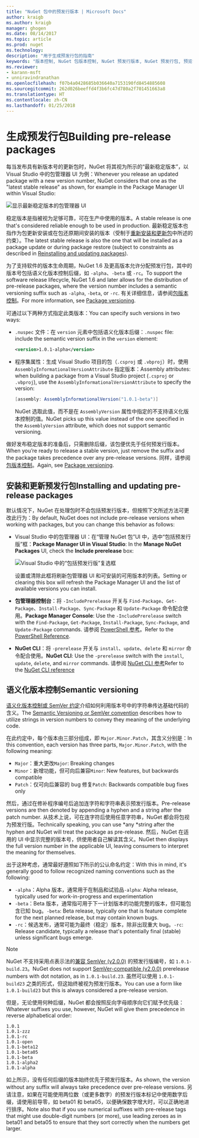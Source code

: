 ```yaml
---
title: "NuGet 包中的预发行版本 | Microsoft Docs"
author: kraigb
ms.author: kraigb
manager: ghogen
ms.date: 08/14/2017
ms.topic: article
ms.prod: nuget
ms.technology: 
description: "用于生成预发行包的指南"
keywords: "版本控制, NuGet 包版本控制, NuGet 预发行版本, NuGet 预发行包, 预览包版本, RC 包版本, Beta 包版本, NuGet 语义化版本控制"
ms.reviewer:
- karann-msft
- unniravindranathan
ms.openlocfilehash: f07b4a0428685b036640a7153190fd8454885608
ms.sourcegitcommit: 262d026beeffd4f3b6fc47d780a2f701451663a8
ms.translationtype: HT
ms.contentlocale: zh-CN
ms.lasthandoff: 01/25/2018
---
```

# <a name="building-pre-release-packages"></a><span data-ttu-id="d6091-104">生成预发行包</span><span class="sxs-lookup"><span data-stu-id="d6091-104">Building pre-release packages</span></span>

<span data-ttu-id="d6091-105">每当发布具有新版本号的更新包时，NuGet 将其视为所示的“最新稳定版本”，以 Visual Studio 中的包管理器 UI 为例：</span><span class="sxs-lookup"><span data-stu-id="d6091-105">Whenever you release an updated package with a new version number, NuGet considers that one as the "latest stable release" as shown, for example in the Package Manager UI within Visual Studio:</span></span>

![显示最新稳定版本的包管理器 UI](media/Prerelease_01-LatestStable.png)

<span data-ttu-id="d6091-107">稳定版本是指被视为足够可靠，可在生产中使用的版本。</span><span class="sxs-lookup"><span data-stu-id="d6091-107">A stable release is one that's considered reliable enough to be used in production.</span></span> <span data-ttu-id="d6091-108">最新稳定版本也指作为包更新安装或在包还原期间安装的版本（受制于[重新安装和更新包](../consume-packages/reinstalling-and-updating-packages.md)中所述的约束）。</span><span class="sxs-lookup"><span data-stu-id="d6091-108">The latest stable release is also the one that will be installed as a package update or during package restore (subject to constraints as described in [Reinstalling and updating packages](../consume-packages/reinstalling-and-updating-packages.md)).</span></span>

<span data-ttu-id="d6091-109">为了支持软件的版本生命周期，NuGet 1.6 及更高版本允许分配预发行包，其中的版本号包括语义化版本控制后缀，如 `-alpha`、`-beta` 或 `-rc`。</span><span class="sxs-lookup"><span data-stu-id="d6091-109">To support the software release lifecycle, NuGet 1.6 and later allows for the distribution of pre-release packages, where the version number includes a semantic versioning suffix such as `-alpha`, `-beta`, or `-rc`.</span></span> <span data-ttu-id="d6091-110">有关详细信息，请参阅[包版本控制](../reference/package-versioning.md#pre-release-versions)。</span><span class="sxs-lookup"><span data-stu-id="d6091-110">For more information, see [Package versioning](../reference/package-versioning.md#pre-release-versions).</span></span>

<span data-ttu-id="d6091-111">可通过以下两种方式指定此类版本：</span><span class="sxs-lookup"><span data-stu-id="d6091-111">You can specify such versions in two ways:</span></span>

- <span data-ttu-id="d6091-112">`.nuspec` 文件：在 `version` 元素中包括语义化版本后缀：</span><span class="sxs-lookup"><span data-stu-id="d6091-112">`.nuspec` file: include the semantic version suffix in the `version` element:</span></span>

    ```xml
    <version>1.0.1-alpha</version>
    ```

- <span data-ttu-id="d6091-113">程序集属性：生成 Visual Studio 项目的包（`.csproj` 或 `.vbproj`）时，使用 `AssemblyInformationalVersionAttribute` 指定版本：</span><span class="sxs-lookup"><span data-stu-id="d6091-113">Assembly attributes: when building a package from a Visual Studio project (`.csproj` or `.vbproj`), use the `AssemblyInformationalVersionAttribute` to specify the version:</span></span>

    ```cs
    [assembly: AssemblyInformationalVersion("1.0.1-beta")]
    ```

    <span data-ttu-id="d6091-114">NuGet 选取此值，而不是在 `AssemblyVersion` 属性中指定的不支持语义化版本控制的值。</span><span class="sxs-lookup"><span data-stu-id="d6091-114">NuGet picks up this value instead of the one specified in the `AssemblyVersion` attribute, which does not support semantic versioning.</span></span>

<span data-ttu-id="d6091-115">做好发布稳定版本的准备后，只需删除后缀，该包便优先于任何预发行版本。</span><span class="sxs-lookup"><span data-stu-id="d6091-115">When you’re ready to release a stable version, just remove the suffix and the package takes precedence over any pre-release versions.</span></span> <span data-ttu-id="d6091-116">同样，请参阅[包版本控制](../reference/package-versioning.md#pre-release-versions)。</span><span class="sxs-lookup"><span data-stu-id="d6091-116">Again, see [Package versioning](../reference/package-versioning.md#pre-release-versions).</span></span>

## <a name="installing-and-updating-pre-release-packages"></a><span data-ttu-id="d6091-117">安装和更新预发行包</span><span class="sxs-lookup"><span data-stu-id="d6091-117">Installing and updating pre-release packages</span></span>

<span data-ttu-id="d6091-118">默认情况下，NuGet 在处理包时不会包括预发行版本，但按照下文所述方法可更改此行为：</span><span class="sxs-lookup"><span data-stu-id="d6091-118">By default, NuGet does not include pre-release versions when working with packages, but you can change this behavior as follows:</span></span>

- <span data-ttu-id="d6091-119">Visual Studio 中的包管理器 UI：在“管理 NuGet 包”UI 中，选中“包括预发行版”框：</span><span class="sxs-lookup"><span data-stu-id="d6091-119">**Package Manager UI in Visual Studio**: In the **Manage NuGet Packages** UI, check the **Include prerelease** box:</span></span>

    ![Visual Studio 中的“包括预发行版”复选框](media/Prerelease_02-CheckPrerelease.png)

    <span data-ttu-id="d6091-121">设置或清除此框将刷新包管理器 UI 和可安装的可用版本的列表。</span><span class="sxs-lookup"><span data-stu-id="d6091-121">Setting or clearing this box will refresh the Package Manager UI and the list of available versions you can install.</span></span>

- <span data-ttu-id="d6091-122">**包管理器控制台**：将 `-IncludePrerelease` 开关与 `Find-Package`、`Get-Package`、`Install-Package`、`Sync-Package` 和 `Update-Package` 命令配合使用。</span><span class="sxs-lookup"><span data-stu-id="d6091-122">**Package Manager Console**: Use the `-IncludePrerelease` switch with the `Find-Package`, `Get-Package`, `Install-Package`, `Sync-Package`, and `Update-Package` commands.</span></span> <span data-ttu-id="d6091-123">请参阅 [PowerShell 参考](../tools/powershell-reference.md)。</span><span class="sxs-lookup"><span data-stu-id="d6091-123">Refer to the [PowerShell Reference](../tools/powershell-reference.md).</span></span>

- <span data-ttu-id="d6091-124">**NuGet CLI**：将 `-prerelease` 开关与 `install`、`update`、`delete` 和 `mirror` 命令配合使用。</span><span class="sxs-lookup"><span data-stu-id="d6091-124">**NuGet CLI**: Use the `-prerelease` switch with the `install`, `update`, `delete`, and `mirror` commands.</span></span> <span data-ttu-id="d6091-125">请参阅 [NuGet CLI 参考](../tools/nuget-exe-cli-reference.md)</span><span class="sxs-lookup"><span data-stu-id="d6091-125">Refer to the [NuGet CLI reference](../tools/nuget-exe-cli-reference.md)</span></span>

## <a name="semantic-versioning"></a><span data-ttu-id="d6091-126">语义化版本控制</span><span class="sxs-lookup"><span data-stu-id="d6091-126">Semantic versioning</span></span>

<span data-ttu-id="d6091-127">[语义化版本控制或 SemVer 约定](http://semver.org/spec/v1.0.0.html)介绍如何利用版本号中的字符串传达基础代码的含义。</span><span class="sxs-lookup"><span data-stu-id="d6091-127">The [Semantic Versioning or SemVer convention](http://semver.org/spec/v1.0.0.html) describes how to utilize strings in version numbers to convey they meaning of the underlying code.</span></span>

<span data-ttu-id="d6091-128">在此约定中，每个版本由三部分组成，即 `Major.Minor.Patch`，其含义分别是：</span><span class="sxs-lookup"><span data-stu-id="d6091-128">In this convention, each version has three parts, `Major.Minor.Patch`, with the following meaning:</span></span>

- <span data-ttu-id="d6091-129">`Major`：重大更改</span><span class="sxs-lookup"><span data-stu-id="d6091-129">`Major`: Breaking changes</span></span>
- <span data-ttu-id="d6091-130">`Minor`：新增功能，但可向后兼容</span><span class="sxs-lookup"><span data-stu-id="d6091-130">`Minor`: New features, but backwards compatible</span></span>
- <span data-ttu-id="d6091-131">`Patch`：仅可向后兼容的 bug 修复</span><span class="sxs-lookup"><span data-stu-id="d6091-131">`Patch`: Backwards compatible bug fixes only</span></span>

<span data-ttu-id="d6091-132">然后，通过在修补程序编号后追加连字符和字符串表示预发行版本。</span><span class="sxs-lookup"><span data-stu-id="d6091-132">Pre-release versions are then denoted by appending a hyphen and a string after the patch number.</span></span> <span data-ttu-id="d6091-133">从技术上说，可在连字符后使用任意字符串，NuGet 都会将包视为预发行版。</span><span class="sxs-lookup"><span data-stu-id="d6091-133">Technically speaking, you can use *any *string after the hyphen and NuGet will treat the package as pre-release.</span></span> <span data-ttu-id="d6091-134">然后，NuGet 在适用的 UI 中显示完整的版本号，供使用者自己解读其含义。</span><span class="sxs-lookup"><span data-stu-id="d6091-134">NuGet then displays the full version number in the applicable UI, leaving consumers to interpret the meaning for themselves.</span></span>

<span data-ttu-id="d6091-135">出于这种考虑，通常最好遵照如下所示的公认命名约定：</span><span class="sxs-lookup"><span data-stu-id="d6091-135">With this in mind, it's generally good to follow recognized naming conventions such as the following:</span></span>

- <span data-ttu-id="d6091-136">`-alpha`：Alpha 版本，通常用于在制品和试验品</span><span class="sxs-lookup"><span data-stu-id="d6091-136">`-alpha`: Alpha release, typically used for work-in-progress and experimentation</span></span>
- <span data-ttu-id="d6091-137">`-beta`：Beta 版本，通常指可用于下一计划版本的功能完整的版本，但可能包含已知 bug。</span><span class="sxs-lookup"><span data-stu-id="d6091-137">`-beta`: Beta release, typically one that is feature complete for the next planned release, but may contain known bugs.</span></span>
- <span data-ttu-id="d6091-138">`-rc`：候选发布，通常可能为最终（稳定）版本，除非出现重大 bug。</span><span class="sxs-lookup"><span data-stu-id="d6091-138">`-rc`: Release candidate, typically a release that's potentially final (stable) unless significant bugs emerge.</span></span>

> [!Note]
> <span data-ttu-id="d6091-139">NuGet 不支持采用点表示法的[兼容 SemVer (v2.0.0)](http://semver.org/spec/v2.0.0.html) 的预发行版编号，如 `1.0.1-build.23`。</span><span class="sxs-lookup"><span data-stu-id="d6091-139">NuGet does not support [SemVer-compatible (v2.0.0)](http://semver.org/spec/v2.0.0.html) prerelease numbers with dot notation, as in `1.0.1-build.23`.</span></span> <span data-ttu-id="d6091-140">虽然可以使用 `1.0.1-build23` 之类的形式，但这始终被视为预发行版本。</span><span class="sxs-lookup"><span data-stu-id="d6091-140">You can use a form like `1.0.1-build23` but this is always considered a pre-release version.</span></span>

<span data-ttu-id="d6091-141">但是，无论使用何种后缀，NuGet 都会按照反向字母顺序向它们赋予优先级：</span><span class="sxs-lookup"><span data-stu-id="d6091-141">Whatever suffixes you use, however, NuGet will give them precedence in reverse alphabetical order:</span></span>

    1.0.1
    1.0.1-zzz
    1.0.1-rc
    1.0.1-open
    1.0.1-beta12
    1.0.1-beta05
    1.0.1-beta
    1.0.1-alpha2
    1.0.1-alpha

<span data-ttu-id="d6091-142">如上所示，没有任何后缀的版本始终优先于预发行版本。</span><span class="sxs-lookup"><span data-stu-id="d6091-142">As shown, the version without any suffix will always take precedence over pre-release versions.</span></span> <span data-ttu-id="d6091-143">另请注意，如果在可能使用两位数（或更多数字）的预发行版本标记中使用数字后缀，请使用前导零，如 beta01 和 beta05，以便确保数字增大时，可以正确地进行排序。</span><span class="sxs-lookup"><span data-stu-id="d6091-143">Note also that if you use numerical suffixes with pre-release tags that might use double-digit numbers (or more), use leading zeroes as in beta01 and beta05 to ensure that they sort correctly when the numbers get larger.</span></span>
